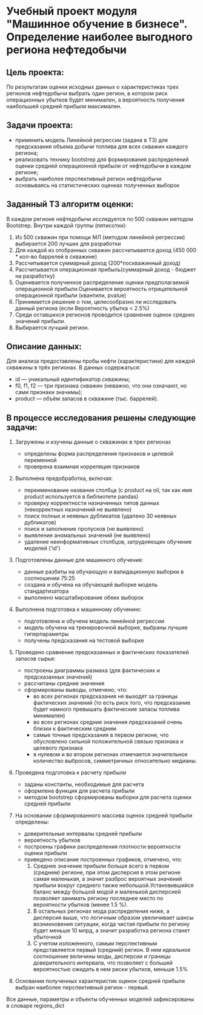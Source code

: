 # Учебный проект модуля "Машинное обучение в бизнесе". Определение наиболее выгодного региона нефтедобычи
## Цель проекта: 
По результатам оценки исходных данных о характеристиках трех регионов нефтедобычи выбрать один регион, в котором риск операционных убытков будет минимален, а вероятность получения наибольшей средней прибыли максимален. 

## Задачи проекта:
- применить модель Линейной регрессии (задана в ТЗ) для предсказания объема добычи топлива для всех скважин каждого региона;
- реализовать технику bootstrep для формирования распределений оценки средней операционной прибыли от нефтедобычи в каждом регионе;
- выбрать наиболее перспективный регион нефтедобычи основываясь на статистических оценках полученных выборок

## Заданный ТЗ алгоритм оценки:
В каждом регионе нефтедобычи исследуется по 500 скважин методом Bootstrep. Внутри каждой группы (пятисотки): 
1. Из 500 скважин при помощи МЛ (методом линейной регрессии) выбирается 200 лучших для разработки 
2. Для каждой из отобранных скважин рассчитывается доход (450 000 * кол-во баррелей в скважине)
3. Рассчитывается суммарный доход (200*поскважинный доход)
4. Рассчитывается операционная прибыль(суммарный доход - бюджет на разработку)
5. Оценивается полученное распределение оценки предполагаемой операционной прибыли.Оценивается вероятность отрицательной операционной прибыли (квантили, pvalue)
6. Принимается решение о том, целесообразно ли исследовать данный региона (если Вероятность убытка < 2.5%)
7. Среди оставшихся регионов проводится сравнение оценок средних значений прибыли. 
8. Выбирается лучший регион. 

## Описание данных:
Для анализа предоставлены пробы нефти (характеристики) для каждой скважины в трёх регионах. В данных содержаться:
 - id — уникальный идентификатор скважины;
 - f0, f1, f2 — три признака скважин (неважно, что они означают, но сами признаки значимы);
 - product — объём запасов в скважине (тыс. баррелей).

## В процессе исследования решены следующие задачи:
1. Загружены и изучены данные о скважинах в трех регионах
    - определены форма распределения признаков и целевой переменной
    - проверена взаимная корреляция признаков
2. Выполнена предобработка, включая:
   - переименование названия столбца (с product на oil, так как имя product используется в библиотете pandas)
   - проверку корректности назначенных типов данных (некорректных назначений не выявлено)
   - поиск полных и неявных дубликатов (удалено 30 неявных дубликатов)
   - поиск и заполнение пропусков (не выявлено)
   - выявление аномальных значений (не выявлено)
   - удаление неинформативных столбцов, затрудняющих обучение моделей ('id')
4. Подготовлены данные для машинного обучения:
    - данные разбиты на обучающую и валидационную выборки в соотношении 75:25
    - создана и обучена на обучающей выборке модель стандартизатора
    - выполнено масштабирование обеих выборок
5. Выполнена подготовка к машинному обучению:
    - подготовлена и обучена модель линейной регрессии
    - модель обучена на тренировочной выборке, выбраны лучшие гиперпараметры
    - получены предсказания на тестовой выборке
6. Проведено сравнение предсказанных и фактических показателей запасов сырья:
    - построены диаграммы размаха (для фактических и предсказанных значений)
    - рассчитаны средние значения
    - сформированы выводы, отмечено, что:
        - во всех регионах предсказания не выходят за границы фактических значений (то есть риск того, что предсказание будет намного превышать фактические запасы топлива минимален)
        - во всех регионах средние значения предсказаний очень близки к фактическим средним
        - самые точные предсказания в первом регионе, что обусловлено сильной положительной связью признака и целевого признака
        - в нулевом и во втором регионах отмечается значительное количество выбросов, симметричных относительно медианы.
7. Проведена подготовка к расчету прибыли
    - заданы константы, необходимые для расчета
    - оформлена функция для расчета прибыли
    - методом bootstrep сформированы выборки для расчета оценки средней прибыли 
8. На основании сформированного массива оценок средней прибыли определены:
    - доверительные интервалы средней прибыли
    - вероятность убытков
    - построены графики распределения плотности вероятности оценки прибыли
    - приведено описание построенных графиков, отмечено, что:
      1.  Среднее значение прибыли больше всего в первом (среднем) регионе, при этом дисперсия в этом регионе самая маленькая, а значит разброс вероятных значений прибыли вокруг среднего также небольшой.Установившийся баланс между большой модой и маленькой дисперсией позволяет занимать региону последнее место по вероятности убытков (менее 1.5 %).
      2. В остальных регионах мода распределения ниже, а дисперсия выше, что логичным образом увеличивает шансы возникновения ситуации, когда чистая прибыли по региону будет меньше 10 млрд, а значит разработка региона станет убыточной
      3. С учетом изложенного, самым перспективным представляется первый (средний) регион. В нем идеальное соотношение величины моды, дисперсии и границы доверительного интервала, что позволяет с большей вероятностью ожидать в нем риски убытков, меньше 1.5%
  
9. Основании полученных характеристик оценок средней прибыли выбран наиболее перспективный регион - первый.

Все данные, параметры и объекты обученных моделей зафиксированы в словаре regions_dict
